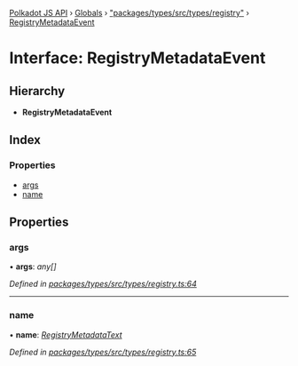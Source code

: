 [Polkadot JS API](../README.md) › [Globals](../globals.md) › ["packages/types/src/types/registry"](../modules/_packages_types_src_types_registry_.md) › [RegistryMetadataEvent](_packages_types_src_types_registry_.registrymetadataevent.md)

# Interface: RegistryMetadataEvent

## Hierarchy

* **RegistryMetadataEvent**

## Index

### Properties

* [args](_packages_types_src_types_registry_.registrymetadataevent.md#args)
* [name](_packages_types_src_types_registry_.registrymetadataevent.md#name)

## Properties

###  args

• **args**: *any[]*

*Defined in [packages/types/src/types/registry.ts:64](https://github.com/polkadot-js/api/blob/3151c08aca/packages/types/src/types/registry.ts#L64)*

___

###  name

• **name**: *[RegistryMetadataText](_packages_types_src_types_registry_.registrymetadatatext.md)*

*Defined in [packages/types/src/types/registry.ts:65](https://github.com/polkadot-js/api/blob/3151c08aca/packages/types/src/types/registry.ts#L65)*

